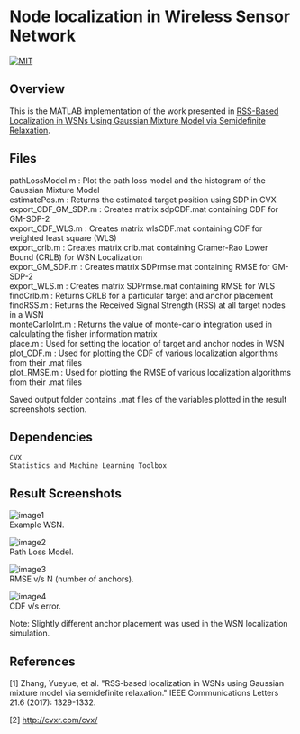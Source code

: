 # Node localization in Wireless Sensor Network

[![MIT](https://img.shields.io/badge/license-MIT-brightgreen.svg)](https://github.com/kritiksoman/WSN-Localization/blob/master/LICENSE)

## Overview
This is the MATLAB implementation of the work presented in [RSS-Based Localization in WSNs Using Gaussian Mixture Model via Semidefinite Relaxation](https://ieeexplore.ieee.org/abstract/document/7847378/).

## Files
pathLossModel.m : Plot the path loss model and the histogram of the Gaussian Mixture Model <br/>
estimatePos.m : Returns the estimated target position using SDP in CVX<br/>
export_CDF_GM_SDP.m : Creates matrix sdpCDF.mat containing CDF for GM-SDP-2<br/>
export_CDF_WLS.m : Creates matrix wlsCDF.mat containing CDF for weighted least square (WLS)<br/>
export_crlb.m : Creates matrix crlb.mat containing Cramer-Rao Lower Bound (CRLB) for WSN Localization<br/>
export_GM_SDP.m : Creates matrix SDPrmse.mat containing RMSE for GM-SDP-2<br/>
export_WLS.m : Creates matrix SDPrmse.mat containing RMSE for WLS<br/>
findCrlb.m : Returns CRLB for a particular target and anchor placement <br/>
findRSS.m : Returns the Received Signal Strength (RSS) at all target nodes in a WSN<br/>
monteCarloInt.m : Returns the value of monte-carlo integration used in calculating the fisher information matrix<br/>
place.m : Used for setting the location of target and anchor nodes in WSN<br/>
plot_CDF.m : Used for plotting the CDF of various localization algorithms from their .mat files<br/>
plot_RMSE.m : Used for plotting the RMSE of various localization algorithms from their .mat files<br/>

Saved output folder contains .mat files of the variables plotted in the result screenshots section.

## Dependencies
```
CVX
Statistics and Machine Learning Toolbox
```

## Result Screenshots
![image1](https://github.com/kritiksoman/WSN-Localization/blob/master/results/WSN.png)<br/>
Example WSN.


![image2](https://github.com/kritiksoman/WSN-Localization/blob/master/results/PathLoss.png)<br/>
Path Loss Model.

![image3](https://github.com/kritiksoman/WSN-Localization/blob/master/results/RMSE.png)<br/> 
RMSE v/s N (number of anchors).

![image4](https://github.com/kritiksoman/WSN-Localization/blob/master/results/CDF.png)<br/>
CDF v/s error.

Note: Slightly different anchor placement was used in the WSN localization simulation.

## References
[1] Zhang, Yueyue, et al. "RSS-based localization in WSNs using Gaussian mixture model via semidefinite relaxation." IEEE Communications Letters 21.6 (2017): 1329-1332.

[2] http://cvxr.com/cvx/
